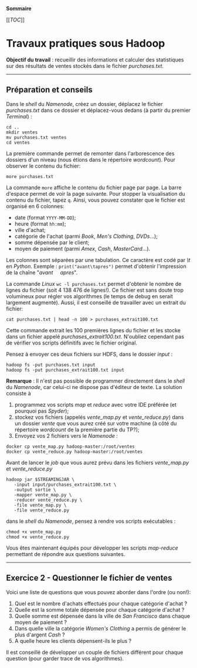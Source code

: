 **Sommaire**

[[_TOC_]]

# Travaux pratiques sous **Hadoop**

**Objectif du travail** : recueillir des informations et calculer des statistiques sur des résultats de ventes stockés dans le fichier _purchases.txt_. 


---
## Préparation et conseils

Dans le _shell_ du _Namenode_, créez un dossier, déplacez le fichier _purchases.txt_ dans ce dossier et déplacez-vous dedans (à partir du premier _Terminal_) :
```shell
cd .. 
mkdir ventes
mv purchases.txt ventes
cd ventes
```
La première commande permet de remonter dans l'arborescence des dossiers d'un niveau (nous étions dans le répertoire _wordcount_). Pour observer le contenu du fichier:
```shell
more purchases.txt
```

La commande `more` affiche  le contenu du fichier page par page. La barre d'espace permet de voir la page suivante. Pour stopper la visualisation du contenu du fichier, tapez `q`. Ainsi, vous pouvez constater que le fichier est organisé en 6 colonnes:

 - date (format `YYYY-MM-DD`);    
 - heure (format `hh:mm`);    
 - ville d'achat;    
 - catégorie de l'achat (parmi _Book_, _Men's Clothing_, _DVDs_...);    
 - somme dépensée par le client;    
 - moyen de paiement (parmi _Amex_, _Cash_, _MasterCard_...).

Les colonnes sont séparées par une tabulation. Ce caractère  est codé par _\t_ en _Python_. Exemple : `print("avant\tapres")` permet d'obtenir l'impression de la chaîne "_avant&nbsp;&nbsp;&nbsp;&nbsp;&nbsp;apres_".

La commande _Linux_ `wc -l purchases.txt` permet d'obtenir le nombre de lignes du fichier (soit 4 138 476 de lignes!). Ce fichier est sans doute trop volumineux pour régler vos algorithmes (le temps de debug en serait largement augmenté). Aussi, il est conseillé de travailler avec un extrait du fichier:
```shell
cat purchases.txt | head -n 100 > purchases_extrait100.txt
```
Cette commande extrait les 100 premières lignes du fichier et les stocke dans un fichier appelé _purchases_extrait100.txt_. N'oubliez cependant pas de vérifier vos scripts définitifs avec le fichier original.

Pensez à envoyer ces deux fichiers sur HDFS, dans le dossier _input_ :
```shell
hadoop fs -put purchases.txt input
hadoop fs -put purchases_extrait100.txt input
```

**Remarque** : Il n'est pas possible de programmer directement dans le _shell_ du _Namenode_, car celui-ci ne dispose pas d'éditeur de texte. La solution consiste à 

 1. programmez vos scripts _map_ et _reduce_ avec votre IDE préférée (et pourquoi pas _Spyder_);    
 1. stockez vos fichiers (appelés _vente\_map.py_ et _vente\_reduce.py_) dans un dossier _vente_ que vous aurez créé sur votre machine (à côté du répertoire _wordcount_ de la première partie du TP?);    
 1. Envoyez vos 2 fichiers vers le _Namenode_ :
 ```shell
 docker cp vente_map.py hadoop-master:/root/ventes
 docker cp vente_reduce.py hadoop-master:/root/ventes
 ```
 
 Avant de lancer le _job_ que vous aurez prévu dans les fichiers _vente_map.py_ et _vente_reduce.py_
 ```shell
 hadoop jar $STREAMINGJAR \
    -input input/purchases_extrait100.txt \
    -output sortie \
    -mapper vente_map.py \
    -reducer vente_reduce.py \
    -file vente_map.py \
    -file vente_reduce.py
 ``` 
 dans le _shell_ du _Namenode_, pensez à rendre vos scripts exécutables :
 ```shell
 chmod +x vente_map.py
 chmod +x vente_reduce.py
 ```

Vous êtes maintenant équipés pour développer les scripts _map-reduce_ permettant de répondre aux questions suivantes.

---
## Exercice 2 - Questionner le fichier de ventes

Voici une liste de questions que vous pouvez aborder dans l'ordre (ou non!):

 1. Quel est le nombre d'achats effectués pour chaque catégorie d'achat ?    
 1. Quelle est la somme totale dépensée pour chaque catégorie d'achat ?   
 1. Quelle somme est dépensée  dans la ville de _San Francisco_ dans chaque moyen de paiement ?
 1. Dans quelle ville la catégorie _Women's Clothing_ a permis de générer le plus d'argent _Cash_ ?
 1. A quelle heure les clients dépensent-ils le plus ?

Il est conseillé de développer un couple de fichiers différent pour chaque question (pour garder trace de vos algorithmes).
